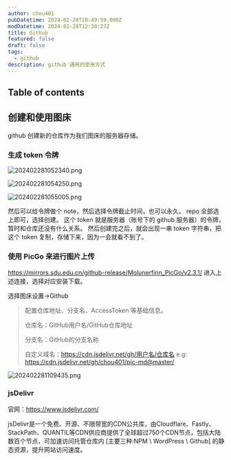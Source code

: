 ```yaml
---
author: chou401
pubDatetime: 2024-02-28T10:49:59.000Z
modDatetime: 2024-02-28T12:38:27Z
title: Github
featured: false
draft: false
tags:
  - github
description: github 通用的使用方式
---
```


## Table of contents

## 创建和使用图床

github 创建新的仓库作为我们图床的服务器存储。

### 生成 token 令牌

![202402281052340.png](https://cdn.jsdelivr.net/gh/chou401/pic-md@master/202402281052340.png)

![202402281054250.png](https://cdn.jsdelivr.net/gh/chou401/pic-md@master/202402281054250.png)

![202402281055005.png](https://cdn.jsdelivr.net/gh/chou401/pic-md@master/202402281055005.png)

然后可以给令牌做个 note，然后选择令牌截止时间，也可以永久。
repo 全部选上即可，选择创建。
这个 token 就是服务器（账号下的 github 服务器）的令牌，暂时和仓库还没有什么关系。
然后创建完之后，就会出现一串 token 字符串，把这个 token 复制，存储下来，因为一会就看不到了。

### 使用 PicGo 来进行图片上传

<https://mirrors.sdu.edu.cn/github-release/Molunerfinn_PicGo/v2.3.1/>
进入上述连接，选择对应安装下载。

选择图床设置->Github

> 配置仓库地址、分支名、AccessToken 等基础信息。
>
> 仓库名：GitHub用户名/GitHub仓库地址
>
> 分支名：GitHub的分支名称
>
> 自定义域名：<https://cdn.jsdelivr.net/gh/用户名/仓库名> e.g: <https://cdn.jsdelivr.net/gh/chou401/pic-md@master/>

![202402281109435.png](https://cdn.jsdelivr.net/gh/chou401/pic-md@master//202402281109435.png)

### jsDelivr

官网：<https://www.jsdelivr.com/>

jsDelivr是一个免费、开源、不限带宽的CDN公共库，由Cloudflare、Fastly、StackPath、QUANTIL等CDN供应商提供了全球超过750个CDN节点，包括大陆数百个节点，可加速访问托管仓库内 [主要三种:NPM \ WordPress \ Github] 的静态资源，提升网站访问速度。
